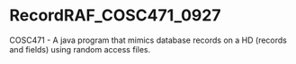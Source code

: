 # RecordRAF_COSC471_0927
COSC471 - A java program that mimics database records on a HD (records and fields) using random access files.
